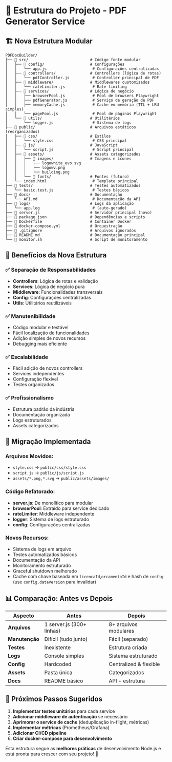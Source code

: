 # 📁 Estrutura do Projeto - PDF Generator Service

## 🏗️ **Nova Estrutura Modular**

```
PDFDocBuilder/
├── 📁 src/                           # Código fonte modular
│   ├── 📁 config/                    # Configurações
│   │   └── app.js                    # Configurações centralizadas
│   ├── 📁 controllers/               # Controllers (lógica de rotas)
│   │   └── pdfController.js          # Controller principal de PDF
│   ├── 📁 middleware/                # Middlewares customizados
│   │   └── rateLimiter.js            # Rate limiting
│   ├── 📁 services/                  # Lógica de negócio
│   │   ├── browserPool.js            # Pool de browsers Playwright
│   │   ├── pdfGenerator.js           # Serviço de geração de PDF
│   │   ├── memoryCache.js            # Cache em memória (TTL + LRU simples)
│   │   └── pagePool.js               # Pool de páginas Playwright
│   └── 📁 utils/                     # Utilitários
│       └── logger.js                 # Sistema de logs
├── 📁 public/                        # Arquivos estáticos (reorganizados)
│   ├── 📁 css/                       # Estilos
│   │   └── style.css                 # CSS principal
│   ├── 📁 js/                        # JavaScript
│   │   └── script.js                 # Script principal
│   ├── 📁 assets/                    # Assets categorizados
│   │   ├── 📁 images/                # Imagens e ícones
│   │   │   ├── logowhite_evo.svg
│   │   │   ├── logowv.png
│   │   │   └── building.png
│   │   └── 📁 fonts/                 # Fontes (futuro)
│   └── index.html                    # Template principal
├── 📁 tests/                         # Testes automatizados
│   └── basic.test.js                 # Testes básicos
├── 📁 docs/                          # Documentação
│   └── API.md                        # Documentação da API
├── 📁 logs/                          # Logs da aplicação
│   └── app.log                       # (auto-gerado)
├── 📄 server.js                      # Servidor principal (novo)
├── 📄 package.json                   # Dependências e scripts
├── 📄 Dockerfile                     # Container Docker
├── 📄 docker-compose.yml             # Orquestração
├── 📄 .gitignore                     # Arquivos ignorados
├── 📄 README.md                      # Documentação principal
└── 📄 monitor.sh                     # Script de monitoramento
```

## 🎯 **Benefícios da Nova Estrutura**

### **✅ Separação de Responsabilidades**
- **Controllers**: Lógica de rotas e validação
- **Services**: Lógica de negócio pura
- **Middleware**: Funcionalidades transversais
- **Config**: Configurações centralizadas
- **Utils**: Utilitários reutilizáveis

### **✅ Manutenibilidade**
- Código modular e testável
- Fácil localização de funcionalidades
- Adição simples de novos recursos
- Debugging mais eficiente

### **✅ Escalabilidade**
- Fácil adição de novos controllers
- Services independentes
- Configuração flexível
- Testes organizados

### **✅ Profissionalismo**
- Estrutura padrão da indústria
- Documentação organizada
- Logs estruturados
- Assets categorizados

## 🔄 **Migração Implementada**

### **Arquivos Movidos:**
- `style.css` → `public/css/style.css`
- `script.js` → `public/js/script.js`
- `assets/*.png,*.svg` → `public/assets/images/`

### **Código Refatorado:**
- **server.js**: De monolítico para modular
- **browserPool**: Extraído para service dedicado
- **rateLimiter**: Middleware independente
- **logger**: Sistema de logs estruturado
- **config**: Configurações centralizadas

### **Novos Recursos:**
- Sistema de logs em arquivo
- Testes automatizados básicos
- Documentação da API
- Monitoramento estruturado
- Graceful shutdown melhorado
- Cache com chave baseada em `licencaId`,`orcamentoId` e hash de `config` (use `config.dataVersion` para invalidar)

## 📊 **Comparação: Antes vs Depois**

| Aspecto | Antes | Depois |
|---------|-------|--------|
| **Arquivos** | 1 server.js (300+ linhas) | 8+ arquivos modulares |
| **Manutenção** | Difícil (tudo junto) | Fácil (separado) |
| **Testes** | Inexistente | Estrutura criada |
| **Logs** | Console simples | Sistema estruturado |
| **Config** | Hardcoded | Centralized & flexible |
| **Assets** | Pasta única | Categorizados |
| **Docs** | README básico | API + estrutura |

## 🚀 **Próximos Passos Sugeridos**

1. **Implementar testes unitários** para cada service
2. **Adicionar middleware de autenticação** se necessário
3. **Aprimorar o service de cache** (deduplicação in-flight, métricas)
4. **Implementar métricas** (Prometheus/Grafana)
5. **Adicionar CI/CD pipeline**
6. **Criar docker-compose para desenvolvimento**

Esta estrutura segue as **melhores práticas** de desenvolvimento Node.js e está pronta para crescer com seu projeto! 🎉

